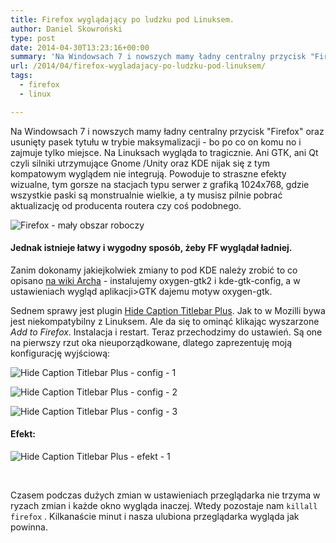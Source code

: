 ```yaml
---
title: Firefox wyglądający po ludzku pod Linuksem.
author: Daniel Skowroński
type: post
date: 2014-04-30T13:23:16+00:00
summary: 'Na Windowsach 7 i nowszych mamy ładny centralny przycisk "Firefox" oraz usunięty pasek tytułu w trybie maksymalizacji - bo po co on komu no i zajmuje tylko miejsce. Na Linuksach wygląda to tragicznie. Ani GTK, ani Qt czyli silniki utrzymujące Gnome /Unity oraz KDE nijak się z tym kompatowym wyglądem nie integrują. Powoduje to straszne efekty wizualne, tym gorsze na stacjach typu serwer z grafiką 1024x768, gdzie wszystkie paski są monstrualnie wielkie, a ty musisz pilnie pobrać aktualizację od producenta routera czy coś podobnego.'
url: /2014/04/firefox-wygladajacy-po-ludzku-pod-linuksem/
tags:
  - firefox
  - linux

---
```

Na Windowsach 7 i nowszych mamy ładny centralny przycisk "Firefox" oraz usunięty pasek tytułu w trybie maksymalizacji - bo po co on komu no i zajmuje tylko miejsce. Na Linuksach wygląda to tragicznie. Ani GTK, ani Qt czyli silniki utrzymujące Gnome /Unity oraz KDE nijak się z tym kompatowym wyglądem nie integrują. Powoduje to straszne efekty wizualne, tym gorsze na stacjach typu serwer z grafiką 1024x768, gdzie wszystkie paski są monstrualnie wielkie, a ty musisz pilnie pobrać aktualizację od producenta routera czy coś podobnego.

![Firefox - mały obszar roboczy](/wp-content/uploads/2014/04/firefox304_suse111x64.png)

#### Jednak istnieje łatwy i wygodny sposób, żeby FF wyglądał ładniej.

Zanim dokonamy jakiejkolwiek zmiany to pod KDE należy zrobić to co opisano [na wiki Archa][2] - instalujemy oxygen-gtk2 i kde-gtk-config, a w ustawieniach wygląd aplikacji>GTK dajemu motyw oxygen-gtk.

Sednem sprawy jest plugin [Hide Caption Titlebar Plus](https://addons.cdn.mozilla.net/img/uploads/addon_icons/13/13505-64.png?modified=1398299229). Jak to w Mozilli bywa jest niekompatybilny z Linuksem. Ale da się to ominąć klikając wyszarzone _Add to Firefox_. Instalacja i restart. Teraz przechodzimy do ustawień. Są one na pierwszy rzut oka nieuporządkowane, dlatego zaprezentuję moją konfigurację wyjściową:

![Hide Caption Titlebar Plus - config - 1](/wp-content/uploads/2014/04/a1.png)

![Hide Caption Titlebar Plus - config - 2](/wp-content/uploads/2014/04/a2.png)

![Hide Caption Titlebar Plus - config - 3](/wp-content/uploads/2014/04/a3.png)

#### Efekt:

![Hide Caption Titlebar Plus - efekt - 1](/wp-content/uploads/2014/04/a5.png)

&nbsp;

Czasem podczas dużych zmian w ustawieniach przeglądarka nie trzyma w ryzach zmian i każde okno wygląda inaczej. Wtedy pozostaje nam `killall firefox` . Kilkanaście minut i nasza ulubiona przeglądarka wygląda jak powinna.

 [1]: /wp-content/uploads/2014/04/firefox304_suse111x64.png
 [2]: https://wiki.archlinux.org/index.php/firefox#KDE_integration
 [3]: https://addons.mozilla.org/firefox/addon/13505/
 [4]: /wp-content/uploads/2014/04/a1.png
 [5]: /wp-content/uploads/2014/04/a2.png
 [6]: /wp-content/uploads/2014/04/a3.png
 [7]: /wp-content/uploads/2014/04/a5.png